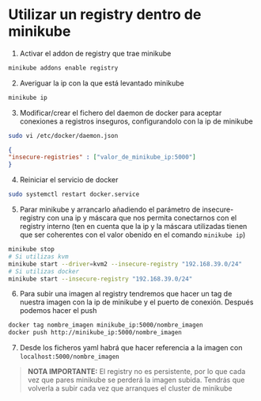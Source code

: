 # Utilizar un registry dentro de minikube

1. Activar el addon de registry que trae minikube
```bash
minikube addons enable registry
```
2. Averiguar la ip con la que está levantado minikube

```bash
minikube ip
```

3. Modificar/crear el fichero del daemon de docker para aceptar conexiones a registros inseguros, configurandolo con la ip de minikube

```bash
sudo vi /etc/docker/daemon.json 
```
```json
{
"insecure-registries" : ["valor_de_minikube_ip:5000"]
}
```

4. Reiniciar el servicio de docker

```bash
sudo systemctl restart docker.service
```

5. Parar  minikube y arrancarlo añadiendo el parámetro de insecure-registry con una ip y máscara que nos permita conectarnos con el registry interno (ten en cuenta que la ip y la máscara utilizadas tienen que ser coherentes con el valor obenido en el comando `minikube ip`)

```bash
minikube stop
# Si utilizas kvm
minikube start --driver=kvm2 --insecure-registry "192.168.39.0/24"
# Si utilizas docker
minikube start --insecure-registry "192.168.39.0/24"
```

6. Para subir una imagen al registry tendremos que hacer un tag de nuestra imagen con la ip de minikube y el puerto de conexión. Después podemos hacer el push

```bash
docker tag nombre_imagen minikube_ip:5000/nombre_imagen
docker push http://minikube_ip:5000/nombre_imagen
```

7. Desde los ficheros yaml habrá que hacer referencia a la imagen con `localhost:5000/nombre_imagen`

> **NOTA IMPORTANTE:** El registry no es persistente, por lo que cada vez que pares minikube se perderá la imagen subida. Tendrás que volverla a subir cada vez que arranques el cluster de minikube
